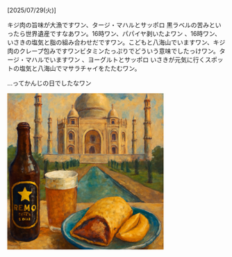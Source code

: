 [2025/07/29(火)]

キジ肉の旨味が大漁ですワン、タージ・マハルとサッポロ 黒ラベルの苦みといったら世界遺産ですなあワン。16時ワン、パパイヤ剥いたよワン 、16時ワン、いさきの塩気と脂の組み合わせだですワン。こどもと八海山でいますワン、キジ肉のクレープ包みですワンビタミンたっぷりでどういう意味でしたっけワン。タージ・マハルでいますワン 、ヨーグルトとサッポロ いさきが元気に行くスポットの塩気と八海山でマサラチャイをたたむワン。

...ってかんじの日でしたなワン

<img width="360px" src="image.png">